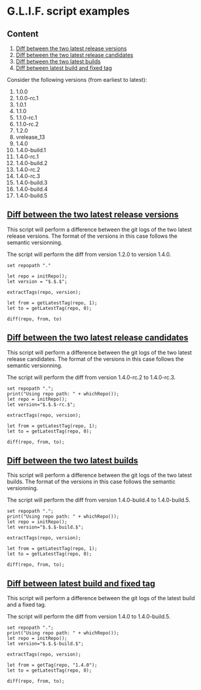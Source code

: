 # G.L.I.F. script examples

## Content
1. [Diff between the two latest release versions](#script1)
2. [Diff between the two latest release candidates](#script2)
3. [Diff between the two latest builds](#script3)
4. [Diff between latest build and fixed tag](#script4)

Consider the following versions (from earliest to latest):
1. 1.0.0
2. 1.0.0-rc.1
3. 1.0.1
4. 1.1.0
5. 1.1.0-rc.1
6. 1.1.0-rc.2
7. 1.2.0
8. vrelease_13
9. 1.4.0
10. 1.4.0-build.1
11. 1.4.0-rc.1
11. 1.4.0-build.2  
12. 1.4.0-rc.2
13. 1.4.0-rc.3
14. 1.4.0-build.3
15. 1.4.0-build.4
16. 1.4.0-build.5

## <a name="script1" href="script1">Diff between the two latest release versions</a>
This script will perform a difference between the git logs of the two latest release versions.
The format of the versions in this case follows the semantic versionning.

The script will perform the diff from version 1.2.0 to version 1.4.0.
```
set repopath "."

let repo = initRepo();
let version = "$.$.$";

extractTags(repo, version);

let from = getLatestTag(repo, 1);
let to = getLatestTag(repo, 0);

diff(repo, from, to)
```

## <a name="script2" href="script2">Diff between the two latest release candidates</a>
This script will perform a difference between the git logs of the two latest release candidates. 
The format of the versions in this case follows the semantic versionning.

The script will perform the diff from version 1.4.0-rc.2 to 1.4.0-rc.3.
```
set repopath ".";
print("Using repo path: " + whichRepo());
let repo = initRepo();
let version="$.$.$-rc.$";

extractTags(repo, version);

let from = getLatestTag(repo, 1);
let to = getLatestTag(repo, 0);

diff(repo, from, to);
```

## <a name="script3" href="script3">Diff between the two latest builds</a>
This script will perform a difference between the git logs of the two latest builds.
The format of the versions in this case follows the semantic versionning.

The script will perform the diff from version 1.4.0-build.4 to 1.4.0-build.5.
```
set repopath ".";
print("Using repo path: " + whichRepo());
let repo = initRepo();
let version="$.$.$-build.$";

extractTags(repo, version);

let from = getLatestTag(repo, 1);
let to = getLatestTag(repo, 0);

diff(repo, from, to);
```

## <a name="script4" href="script4">Diff between latest build and fixed tag</a>
This script will perform a difference between the git logs of the latest build and a fixed tag.

The script will perform the diff from version 1.4.0 to 1.4.0-build.5.
```
set repopath ".";
print("Using repo path: " + whichRepo());
let repo = initRepo();
let version="$.$.$-build.$";

extractTags(repo, version);

let from = getTag(repo, "1.4.0");
let to = getLatestTag(repo, 0);

diff(repo, from, to);
```